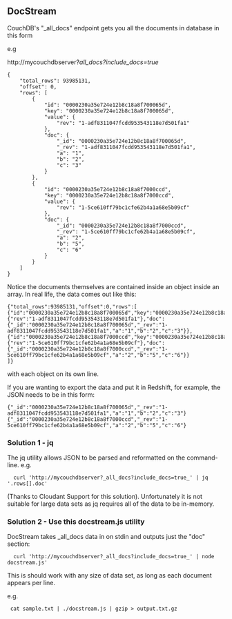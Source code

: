 ## DocStream 

CouchDB's "_all_docs" endpoint gets you all the documents in database in this form

e.g

  http://mycouchdbserver?_all_docs?include_docs=true_

```
{
    "total_rows": 93985131,
    "offset": 0,
    "rows": [
        {
            "id": "0000230a35e724e12b8c18a8f700065d",
            "key": "0000230a35e724e12b8c18a8f700065d",
            "value": {
                "rev": "1-adf8311047fcdd953543118e7d501fa1"
            },
            "doc": {
                "_id": "0000230a35e724e12b8c18a8f700065d",
                "_rev": "1-adf8311047fcdd953543118e7d501fa1",
                "a": "1",
                "b": "2",
                "c": "3"
            }
        },
        {
            "id": "0000230a35e724e12b8c18a8f7000ccd",
            "key": "0000230a35e724e12b8c18a8f7000ccd",
            "value": {
                "rev": "1-5ce610ff79bc1cfe62b4a1a68e5b09cf"
            },
            "doc": {
                "_id": "0000230a35e724e12b8c18a8f7000ccd",
                "_rev": "1-5ce610ff79bc1cfe62b4a1a68e5b09cf",
                "a": "2",
                "b": "5",
                "c": "6"
            }
        }
    ]
}
```

Notice the documents themselves are contained inside an object inside an array. In real life, the data comes out like this:

```
{"total_rows":93985131,"offset":0,"rows":[
{"id":"0000230a35e724e12b8c18a8f700065d","key":"0000230a35e724e12b8c18a8f700065d","value":{"rev":"1-adf8311047fcdd953543118e7d501fa1"},"doc":{"_id":"0000230a35e724e12b8c18a8f700065d","_rev":"1-adf8311047fcdd953543118e7d501fa1","a":"1","b":"2","c":"3"}},
{"id":"0000230a35e724e12b8c18a8f7000ccd","key":"0000230a35e724e12b8c18a8f7000ccd","value":{"rev":"1-5ce610ff79bc1cfe62b4a1a68e5b09cf"},"doc":{"_id":"0000230a35e724e12b8c18a8f7000ccd","_rev":"1-5ce610ff79bc1cfe62b4a1a68e5b09cf","a":"2","b":"5","c":"6"}}
]}

```
with each object on its own line.

If you are wanting to export the data and put it in Redshift, for example, the JSON needs to be in this form:

```
{"_id":"0000230a35e724e12b8c18a8f700065d","_rev":"1-adf8311047fcdd953543118e7d501fa1","a":"1","b":"2","c":"3"}
{"_id":"0000230a35e724e12b8c18a8f7000ccd","_rev":"1-5ce610ff79bc1cfe62b4a1a68e5b09cf","a":"2","b":"5","c":"6"}
```

### Solution 1 - jq

The jq utility allows JSON to be parsed and reformatted on the command-line. e.g. 

```
  curl 'http://mycouchdbserver?_all_docs?include_docs=true_' | jq '.rows[].doc'
```

(Thanks to Cloudant Support for this solution). Unfortunately it is not suitable for large data sets as jq requires all of the data to be in-memory.

### Solution 2 - Use this docstream.js utility

DocStream takes _all_docs data in on stdin and outputs just the "doc" section:

```
  curl 'http://mycouchdbserver?_all_docs?include_docs=true_' | node docstream.js'
```

This is should work with any size of data set, as long as each document appears per line.

e.g.

```
 cat sample.txt | ./docstream.js | gzip > output.txt.gz
```
